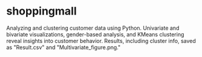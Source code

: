 # shoppingmall
Analyzing and clustering customer data using Python. Univariate and bivariate visualizations, gender-based analysis, and KMeans clustering reveal insights into customer behavior. Results, including cluster info, saved as "Result.csv" and "Multivariate_figure.png."
